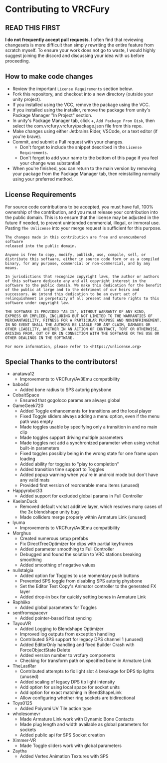 # Contributing to VRCFury

## READ THIS FIRST

**I do not frequently accept pull requests**. I often find that reviewing changesets is more difficult than
simply rewriting the entire feature from scratch myself. To ensure your work does not go to waste, I would
highly suggest joining the discord and discussing your idea with us before proceeding.

## How to make code changes

* Review the important `License Requirements` section below.
* Fork this repository, and checkout into a new directory (outside your unity project).
* If you installed using the VCC, remove the package using the VCC.
* If you installed using the installer, remove the package from unity's Package Manager "In Project" section.
* In unity's Package Manager tab, click +, `Add Package From Disk`, then select the com.vrcfury.vrcfury/package.json file from this repo.
* Make changes using either Jetbrains Rider, VSCode, or a text editor (if you're brave).
* Commit, and submit a Pull request with your changes.
  * Don't forget to include the snippet described in the `License Requirements`.
  * Don't forget to add your name to the bottom of this page if you feel your change was substantial!
* When you're finished, you can return to the main version by removing your package from the Package Manager tab, then reinstalling normally using your preferred method.

## License Requirements

For source code contributions to be accepted, you must have full, 100% ownership of the contribution, and you must release your contribution into the public domain. This is to ensure that the license may be adjusted in the future if needed, to prevent unintended commercial, illegal, or immoral use. Pasting `The Unlicense` into your merge request is sufficient for this purpose.

```
The changes made in this contribution are free and unencumbered software
released into the public domain.

Anyone is free to copy, modify, publish, use, compile, sell, or
distribute this software, either in source code form or as a compiled
binary, for any purpose, commercial or non-commercial, and by any
means.

In jurisdictions that recognize copyright laws, the author or authors
of this software dedicate any and all copyright interest in the
software to the public domain. We make this dedication for the benefit
of the public at large and to the detriment of our heirs and
successors. We intend this dedication to be an overt act of
relinquishment in perpetuity of all present and future rights to this
software under copyright law.

THE SOFTWARE IS PROVIDED "AS IS", WITHOUT WARRANTY OF ANY KIND,
EXPRESS OR IMPLIED, INCLUDING BUT NOT LIMITED TO THE WARRANTIES OF
MERCHANTABILITY, FITNESS FOR A PARTICULAR PURPOSE AND NONINFRINGEMENT.
IN NO EVENT SHALL THE AUTHORS BE LIABLE FOR ANY CLAIM, DAMAGES OR
OTHER LIABILITY, WHETHER IN AN ACTION OF CONTRACT, TORT OR OTHERWISE,
ARISING FROM, OUT OF OR IN CONNECTION WITH THE SOFTWARE OR THE USE OR
OTHER DEALINGS IN THE SOFTWARE.

For more information, please refer to <https://unlicense.org>
```

## Special Thanks to the contributors!

* anatawa12
  * Improvements to VRCFury/Av3Emu compatibility
* babo4d
  * Added bone radius to SPS autorig physbone
* CobaltSpace
  * Ensured that gogoloco params are always global
* GameGeek720
  * Added Toggle enhancements for transitions and the local player
  * Fixed Toggle sliders always adding a menu option, even if the menu path was empty
  * Made toggles usable by specifying only a transition in and no main clip
  * Made toggles support driving multiple parameters
  * Made toggles not add a synchronized parameter when using vrchat built-in parameters
  * Fixed toggles possibly being in the wrong state for one frame upon loading
  * Added ability for toggles to "play to completion"
  * Added transition time support to Toggles
  * Added popup warning when you're in android mode but don't have any valid mats
  * Provided first version of reorderable menu items (unused)
* Happyrobot33
  * Added support for excluded global params in Full Controller
* KaelanDuck
  * Removed default vrchat additive layer, which resolves many cases of the 3x blendshape unity bug
  * Made colliders merge properly within Armature Link (unused)
* lyuma
  * Improvements to VRCFury/Av3Emu compatibility
* Morghus
  * Created numerous setup prefabs
  * Fix DirectTreeOptimizer for clips with partial keyframes
  * Added parameter smoothing to Full Controller
  * Debugged and found the solution to VRC stations breaking smoothing
  * Added smoothing of negative values
* nullstalgia
  * Added option for Toggles to use momentary push buttons
  * Prevented SPS toggle from disabling SPS autorig physbone
  * Set the Editor Test Copy's Animator controller to the generated FX layer
  * Added drop-in box for quickly setting bones in Armature Link
* Raphiiko
  * Added global parameters for Toggles
* sentfromspacevr
  * Added pointer-based float syncing
* TayouVR
  * Added Logging to Blendshape Optimizer
  * Improved log outputs from exception handling
  * Contributed SPS support for legacy DPS channel 1 (unused)
  * Added EditorOnly handling and fixed Builder Crash with ForceObjectState Delete
  * Added version number to vrcfury components
  * Checking for transform path on specified bone in Armature Link
* TheLastRar
  * Contributed attempts to fix light slot 4 breakage for DPS tip lights (unused)
  * Added scaling of legacy DPS tip light intensity
  * Add option for using local space for socket units
  * Add option for exact matching in BlendShapeLink
  * Allow configuring whether ring sockets are bidirectional
* Toys0125
  * Added Poiyomi UV Tile action type
* wholesomevr
  * Made Armature Link work with Dynamic Bone Contacts
  * Made plug length and width available as global parameters for sockets
  * Added public api for SPS Socket creation
* Ximmer-VR
  * Made Toggle sliders work with global parameters
* Zaytha
  * Added Vertex Animation Textures with SPS
